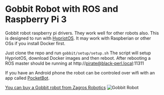 # Gobbit Robot with ROS and Raspberry Pi 3

Gobbit robot raspberry pi drivers. They work well for other robots also. This is designed to run with [HypriotOS](http://blog.hypriot.com/). It may work with Raspberian or other OSs if you install Docker first. 

Just clone the repo and run `gobbit/setup/setup.sh` The script will setup HypriotOS, download Docker images and then reboot. After rebooting a ROS master should be running at http://pirate@black-perl.local:11311

If you have an Android phone the robot can be controled over wifi with an app called [PocketBot](https://play.google.com/store/apps/details?id=com.tesseractmobile.pocketbot).

[You can buy a Gobbit robot from Zagros Robotics](http://www.zagrosrobotics.com/shop/item.aspx?itemid=995)
![Gobbit Robot](http://pocketbot.io/wp-content/uploads/2016/08/nathalia_and_pocketbot_gobbit.jpg)
